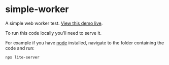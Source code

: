 # simple-worker

A simple web worker test. [View this demo live](https://vannt192.github.io/web-workers/simple-worker/).

To run this code locally you'll need to serve it.

For example if you have [node](https://nodejs.org/) installed, navigate to the folder containing the code and run:

`npx lite-server`
